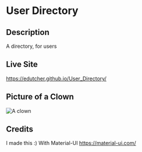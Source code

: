 # User Directory

## Description

A directory, for users

## Live Site

https://edutcher.github.io/User_Directory/

## Picture of a Clown

![A clown](https://www.pbs.org/newshour/app/uploads/2016/09/AdobeStock_116865075-1024x678.jpeg)

## Credits

I made this :)
With Material-UI https://material-ui.com/
